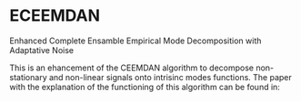 # ECEEMDAN
Enhanced Complete Ensamble Empirical Mode Decomposition with Adaptative Noise


This is an ehancement of the CEEMDAN algorithm to decompose non-stationary and non-linear signals onto intrisinc modes functions. The paper with the explanation of the functioning of this algorithm can be found in: 
